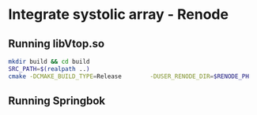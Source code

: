 # Integrate systolic array - Renode

## Running libVtop.so
```bash
mkdir build && cd build
SRC_PATH=$(realpath ..)
cmake -DCMAKE_BUILD_TYPE=Release        -DUSER_RENODE_DIR=$RENODE_PH        ${VERILATOR_PATH:+"-DUSER_VERILATOR_DIR=$VERILATOR_PATH"}       "$SRC_PATH"     -DLIBOPENLIBM=/home/jueun/park/renode/baremetal-riscv-renode/renode-verilator-integration/lib/libopenlibm-Linux-x86_64.a
```

## Running Springbok
```bash

```
